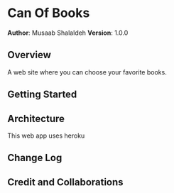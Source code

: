 # Can Of Books

**Author**: Musaab Shalaldeh
**Version**: 1.0.0

## Overview
A web site where you can choose your favorite books.

## Getting Started


## Architecture
This web app uses heroku

## Change Log

## Credit and Collaborations

